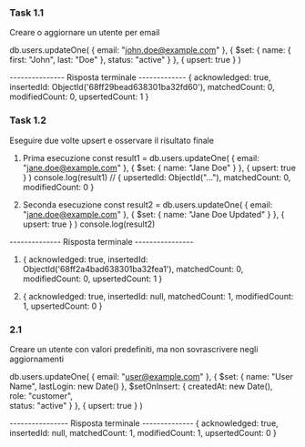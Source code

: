 ### Task 1.1
Creare o aggiornare un utente per email

db.users.updateOne(
  { email: "john.doe@example.com" },
  {
    $set: {
      name: { first: "John", last: "Doe" },
      status: "active"
    }
  },
  { upsert: true } 
)

--------------- Risposta terminale -------------
{
  acknowledged: true,
  insertedId: ObjectId('68ff29bead638301ba32fd60'),
  matchedCount: 0,
  modifiedCount: 0,
  upsertedCount: 1
}

### Task 1.2
Eseguire due volte upsert e osservare il risultato finale

1) Prima esecuzione
const result1 = db.users.updateOne(
  { email: "jane.doe@example.com" },
  { $set: { name: "Jane Doe" } },
  { upsert: true }
)
console.log(result1)
// { upsertedId: ObjectId("..."), matchedCount: 0, modifiedCount: 0 }

2) Seconda esecuzione
const result2 = db.users.updateOne(
  { email: "jane.doe@example.com" },
  { $set: { name: "Jane Doe Updated" } },
  { upsert: true }
)
console.log(result2)

-------------- Risposta terminale ----------------
1) {
  acknowledged: true,
  insertedId: ObjectId('68ff2a4bad638301ba32fea1'),
  matchedCount: 0,
  modifiedCount: 0,
  upsertedCount: 1
}

2) {
  acknowledged: true,
  insertedId: null,
  matchedCount: 1,
  modifiedCount: 1,
  upsertedCount: 0
}

### 2.1
Creare un utente con valori predefiniti, ma non sovrascrivere negli aggiornamenti

db.users.updateOne(
  { email: "user@example.com" },
  {
    $set: {
      name: "User Name",
      lastLogin: new Date()
    },
    $setOnInsert: {
      createdAt: new Date(),  
      role: "customer",      
      status: "active" 
    }
  },
  { upsert: true }
)

---------------- Risposta terminale --------------
{
  acknowledged: true,
  insertedId: null,
  matchedCount: 1,
  modifiedCount: 1,
  upsertedCount: 0
}

